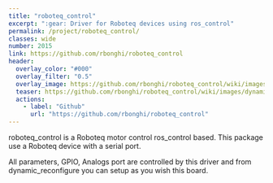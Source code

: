 ```yaml
---
title: "roboteq_control"
excerpt: ":gear: Driver for Roboteq devices using ros_control"
permalink: /project/roboteq_control/
classes: wide
number: 2015
link: https://github.com/rbonghi/roboteq_control
header:
  overlay_color: "#000"
  overlay_filter: "0.5"
  overlay_image: https://github.com/rbonghi/roboteq_control/wiki/images/dynamic_reconfigure.png
  teaser: https://github.com/rbonghi/roboteq_control/wiki/images/dynamic_reconfigure.png
  actions:
    - label: "Github"
      url: "https://github.com/rbonghi/roboteq_control"
---
```


roboteq_control is a Roboteq motor control ros_control based. This package use a Roboteq device with a serial port.

All parameters, GPIO, Analogs port are controlled by this driver and from dynamic_reconfigure you can setup as you wish this board.